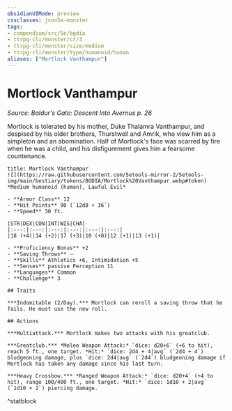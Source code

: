 ```yaml
---
obsidianUIMode: preview
cssclasses: json5e-monster
tags:
- compendium/src/5e/bgdia
- ttrpg-cli/monster/cr/3
- ttrpg-cli/monster/size/medium
- ttrpg-cli/monster/type/humanoid/human
aliases: ["Mortlock Vanthampur"]
---
```

# Mortlock Vanthampur
*Source: Baldur's Gate: Descent Into Avernus p. 26*  

Mortlock is tolerated by his mother, Duke Thalamra Vanthampur, and despised by his older brothers, Thurstwell and Amrik, who view him as a simpleton and an abomination. Half of Mortlock's face was scarred by fire when he was a child, and his disfigurement gives him a fearsome countenance.

```ad-statblock
title: Mortlock Vanthampur
![](https://raw.githubusercontent.com/5etools-mirror-2/5etools-img/main/bestiary/tokens/BGDIA/Mortlock%20Vanthampur.webp#token)
*Medium humanoid (human), Lawful Evil*

- **Armor Class** 12 
- **Hit Points** 90 (`12d8 + 36`)
- **Speed** 30 ft.

|STR|DEX|CON|INT|WIS|CHA|
|:---:|:---:|:---:|:---:|:---:|:---:|
|18 (+4)|14 (+2)|17 (+3)|10 (+0)|12 (+1)|13 (+1)|

- **Proficiency Bonus** +2
- **Saving Throws** ⏤
- **Skills** Athletics +6, Intimidation +5
- **Senses** passive Perception 11
- **Languages** Common
- **Challenge** 3

## Traits

***Indomitable (2/Day).*** Mortlock can reroll a saving throw that he fails. He must use the new roll.

## Actions

***Multiattack.*** Mortlock makes two attacks with his greatclub.

***Greatclub.*** *Melee Weapon Attack:* `dice: d20+6` (+6 to hit), reach 5 ft., one target. *Hit:* `dice: 2d4 + 4|avg` (`2d4 + 4`) bludgeoning damage, plus `dice: 2d4|avg` (`2d4`) bludgeoning damage if Mortlock has taken any damage since his last turn.

***Heavy Crossbow.*** *Ranged Weapon Attack:* `dice: d20+4` (+4 to hit), range 100/400 ft., one target. *Hit:* `dice: 1d10 + 2|avg` (`1d10 + 2`) piercing damage.
```
^statblock
